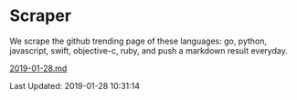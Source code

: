 # Scraper

We scrape the github trending page of these languages: go, python, javascript, swift, objective-c, ruby, and push a markdown result everyday.

[2019-01-28.md](https://github.com/henson/Scraper/blob/master/2019-01-28.md)

Last Updated: 2019-01-28 10:31:14